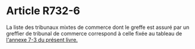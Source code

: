 # Article R732-6

<p>La liste des tribunaux mixtes de commerce dont le greffe est assuré par un greffier de tribunal de commerce correspond à celle fixée au tableau de <a href='/code-de-commerce/annexes-de-la-partie-reglementaire/annexe-7-3.md' title='Code de commerce - art. Annexe 7-3 (V)'>l'annexe 7-3 du présent livre.</a></p>